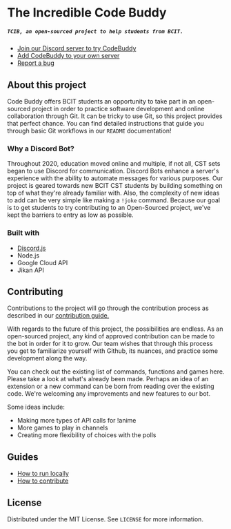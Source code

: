 # The Incredible Code Buddy
##### `TCIB, an open-sourced project to help students from BCIT.`

- [Join our Discord server to try CodeBuddy](https://discord.gg/bhy2aEje)
- [Add CodeBuddy to your own server](https://discord.com/api/oauth2/authorize?client_id=820358332103131166&permissions=0&scope=bot)
- [Report a bug](https://github.com/NoahMacRitchie/the-incredible-code-buddy/issues)

## About this project
Code Buddy offers BCIT students an opportunity to take part in an open-sourced project in order to practice software development and online collaboration through Git. It can be tricky to use Git, so this project provides that perfect chance. You can find detailed instructions that guide you through basic Git workflows in our `README` documentation!

### Why a Discord Bot?

Throughout 2020, education moved online and multiple, if not all, CST sets began to use Discord for communication. Discord Bots enhance a server's experience with the ability to automate messages for various purposes. Our project is geared towards new BCIT CST students by building something on top of what they're already familiar with. Also, the complexity of new ideas to add can be very simple like making a `!joke` command. Because our goal is to get students to try contributing to an Open-Sourced project, we've kept the barriers to entry as low as possible.

### Built with
- [Discord.js](https://discordjs.guide/)
- Node.js
- Google Cloud API
- Jikan API

## Contributing

Contributions to the project will go through the contribution process as described in our [contribution guide.](docs/contribute.md)

With regards to the future of this project, the possibilities are endless. As an open-sourced project, any kind of approved contribution can be made to the bot in order for it to grow. Our team wishes that through this process you get to familiarize yourself with Github, its nuances, and practice some development along the way.

You can check out the existing list of commands, functions and games here. Please take a look at what's already been made. Perhaps an idea of an extension or a new command can be born from reading over the existing code. We're welcoming any improvements and new features to our bot.

Some ideas include:
- Making more types of API calls for !anime
- More games to play in channels
- Creating more flexibility of choices with the polls

## Guides

- [How to run locally](docs/run.md)
- [How to contribute](docs/contribute.md)


## License

Distributed under the MIT License. See `LICENSE` for more information.
